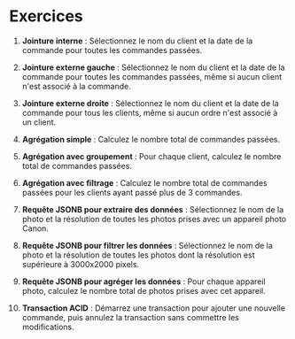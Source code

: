 # Exercices 

1. **Jointure interne** : Sélectionnez le nom du client et la date de la commande pour toutes les commandes passées.

1. **Jointure externe gauche** : Sélectionnez le nom du client et la date de la commande pour toutes les commandes passées, même si aucun client n'est associé à la commande.

1. **Jointure externe droite** : Sélectionnez le nom du client et la date de la commande pour tous les clients, même si aucun ordre n'est associé à un client.

1. **Agrégation simple** : Calculez le nombre total de commandes passées.

1. **Agrégation avec groupement** : Pour chaque client, calculez le nombre total de commandes passées.

1. **Agrégation avec filtrage** : Calculez le nombre total de commandes passées pour les clients ayant passé plus de 3 commandes.

1. **Requête JSONB pour extraire des données** : Sélectionnez le nom de la photo et la résolution de toutes les photos prises avec un appareil photo Canon.

1. **Requête JSONB pour filtrer les données** : Sélectionnez le nom de la photo et la résolution de toutes les photos dont la résolution est supérieure à 3000x2000 pixels.

1. **Requête JSONB pour agréger les données** : Pour chaque appareil photo, calculez le nombre total de photos prises avec cet appareil.

1. **Transaction ACID** : Démarrez une transaction pour ajouter une nouvelle commande, puis annulez la transaction sans commettre les modifications.

